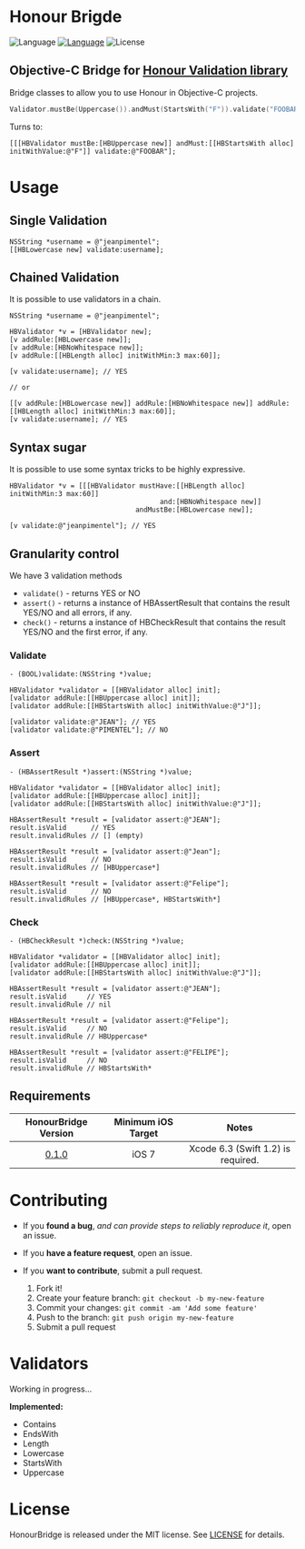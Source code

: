 # Honour Brigde

![Language](https://img.shields.io/badge/lang-Objective%E2%80%93C-blue.svg)
[![Language](https://img.shields.io/badge/lang-Swift-orange.svg)](https://developer.apple.com/swift/)
![License](https://img.shields.io/badge/license-MIT-lightgray.svg)

## **Objective-C Bridge** for [Honour Validation library](https://github.com/jeanpimentel/Honour)

Bridge classes to allow you to use Honour in Objective-C projects.

```swift
Validator.mustBe(Uppercase()).andMust(StartsWith("F")).validate("FOOBAR")
```

Turns to:

```objc
[[[HBValidator mustBe:[HBUppercase new]] andMust:[[HBStartsWith alloc] initWithValue:@"F"]] validate:@"FOOBAR"];
```


# Usage

## Single Validation

```objc
NSString *username = @"jeanpimentel";
[[HBLowercase new] validate:username];
```

## Chained Validation

It is possible to use validators in a chain. 

```objc
NSString *username = @"jeanpimentel";

HBValidator *v = [HBValidator new];
[v addRule:[HBLowercase new]];
[v addRule:[HBNoWhitespace new]];
[v addRule:[[HBLength alloc] initWithMin:3 max:60]];

[v validate:username]; // YES

// or

[[v addRule:[HBLowercase new]] addRule:[HBNoWhitespace new]] addRule:[[HBLength alloc] initWithMin:3 max:60]];
[v validate:username]; // YES
```

## Syntax sugar

It is possible to use some syntax tricks to be highly expressive.

```objc
HBValidator *v = [[[HBValidator mustHave:[[HBLength alloc] initWithMin:3 max:60]]
                                     and:[HBNoWhitespace new]]
                               andMustBe:[HBLowercase new]];

[v validate:@"jeanpimentel"]; // YES
```

## Granularity control

We have 3 validation methods

- `validate()` - returns YES or NO
- `assert()` - returns a instance of HBAssertResult that contains the result YES/NO and all errors, if any.
- `check()` - returns a instance of HBCheckResult that contains the result YES/NO and the first error, if any.

### Validate
```objc
- (BOOL)validate:(NSString *)value;
```

```objc
HBValidator *validator = [[HBValidator alloc] init];
[validator addRule:[[HBUppercase alloc] init]];
[validator addRule:[[HBStartsWith alloc] initWithValue:@"J"]];

[validator validate:@"JEAN"]; // YES
[validator validate:@"PIMENTEL"]; // NO
```

### Assert 
```objc
- (HBAssertResult *)assert:(NSString *)value;
```

```objc
HBValidator *validator = [[HBValidator alloc] init];
[validator addRule:[[HBUppercase alloc] init]];
[validator addRule:[[HBStartsWith alloc] initWithValue:@"J"]];

HBAssertResult *result = [validator assert:@"JEAN"];
result.isValid      // YES
result.invalidRules // [] (empty)

HBAssertResult *result = [validator assert:@"Jean"];
result.isValid      // NO
result.invalidRules // [HBUppercase*]

HBAssertResult *result = [validator assert:@"Felipe"];
result.isValid      // NO
result.invalidRules // [HBUppercase*, HBStartsWith*]
```

### Check
```objc
- (HBCheckResult *)check:(NSString *)value;
```

```objc
HBValidator *validator = [[HBValidator alloc] init];
[validator addRule:[[HBUppercase alloc] init]];
[validator addRule:[[HBStartsWith alloc] initWithValue:@"J"]];

HBAssertResult *result = [validator assert:@"JEAN"];
result.isValid     // YES
result.invalidRule // nil

HBAssertResult *result = [validator assert:@"Felipe"];
result.isValid     // NO
result.invalidRule // HBUppercase*

HBAssertResult *result = [validator assert:@"FELIPE"];
result.isValid     // NO
result.invalidRule // HBStartsWith*
```


## Requirements

|                       HonourBridge Version                       | Minimum iOS Target |               Notes                |
|:----------------------------------------------------------------:|:------------------:|:----------------------------------:|
| [0.1.0](https://github.com/jeanpimentel/HonourBridge/tree/0.1.0) |       iOS 7        | Xcode 6.3 (Swift 1.2) is required. |


# Contributing

- If you **found a bug**, _and can provide steps to reliably reproduce it_, open an issue.

- If you **have a feature request**, open an issue.

- If you **want to contribute**, submit a pull request.
	1. Fork it!
	2. Create your feature branch: `git checkout -b my-new-feature`
	3. Commit your changes: `git commit -am 'Add some feature'`
	4. Push to the branch: `git push origin my-new-feature`
	5. Submit a pull request

# Validators

Working in progress...

**Implemented:**

- Contains
- EndsWith
- Length
- Lowercase
- StartsWith
- Uppercase

# License

HonourBridge is released under the MIT license. See [LICENSE](LICENSE) for details.
